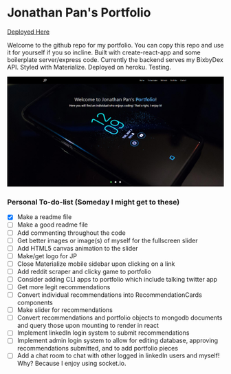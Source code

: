 # Jonathan Pan's Portfolio

[Deployed Here](https://www.jonmpan.com)

Welcome to the github repo for my portfolio. You can copy this repo and use it for yourself if you so incline. Built with create-react-app and some boilerplate server/express code. Currently the backend serves my BixbyDex API. Styled with Materialize. Deployed on heroku. Testing.

![Image of Portfolio](readme/p-portfolio.png)

### Personal To-do-list (Someday I might get to these)

- [x] Make a readme file
- [ ] Make a good readme file
- [ ] Add commenting throughout the code
- [ ] Get better images or image(s) of myself for the fullscreen slider
- [ ] Add HTML5 canvas animation to the slider
- [ ] Make/get logo for JP
- [ ] Close Materialize mobile sidebar upon clicking on a link
- [ ] Add reddit scraper and clicky game to portfolio
- [ ] Consider adding CLI apps to portfolio which include talking twitter app
- [ ] Get more legit recommendations
- [ ] Convert individual recommendations into RecommendationCards components
- [ ] Make slider for recommendations
- [ ] Convert recommendations and portfolio objects to mongodb documents and query those upon mounting to render in react
- [ ] Implement linkedIn login system to submit recommendations
- [ ] Implement admin login system to allow for editing database, approving recommendations submitted, and to add portfolio pieces
- [ ] Add a chat room to chat with other logged in linkedIn users and myself! Why? Because I enjoy using socket.io.
